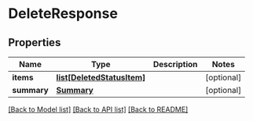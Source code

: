# DeleteResponse

## Properties
Name | Type | Description | Notes
------------ | ------------- | ------------- | -------------
**items** | [**list[DeletedStatusItem]**](DeletedStatusItem.md) |  | [optional] 
**summary** | [**Summary**](Summary.md) |  | [optional] 

[[Back to Model list]](../README.md#documentation-for-models) [[Back to API list]](../README.md#documentation-for-api-endpoints) [[Back to README]](../README.md)


